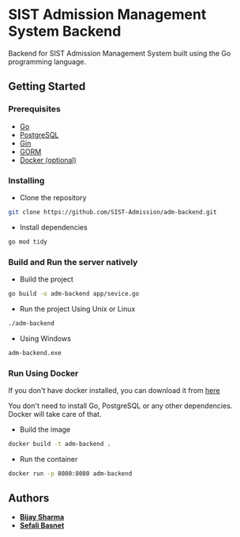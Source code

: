 # SIST Admission Management System Backend

Backend for SIST Admission Management System built using the Go programming language.

## Getting Started

### Prerequisites

- [Go](https://golang.org/dl/)
- [PostgreSQL](https://www.postgresql.org/download/)
- [Gin](https://gin-gonic.com/docs/introduction/installation/)
- [GORM](https://gorm.io/docs/installation.html)
- [Docker (optional)](https://www.docker.com/products/docker-desktop)

### Installing

- Clone the repository

```bash
git clone https://github.com/SIST-Admission/adm-backend.git
```

- Install dependencies

```bash
go mod tidy
```

### Build and Run the server natively

- Build the project
```bash
go build -o adm-backend app/sevice.go
```

- Run the project Using Unix or Linux
```bash
./adm-backend
```

- Using Windows
```bash
adm-backend.exe
```

### Run Using Docker
 If you don't have docker installed, you can download it from [here](https://www.docker.com/products/docker-desktop)

 You don't need to install Go, PostgreSQL or any other dependencies. Docker will take care of that.

- Build the image

```bash
docker build -t adm-backend .
```

- Run the container

```bash
docker run -p 8080:8080 adm-backend
```
## Authors

- [**Bijay Sharma**](https://github.com/BijaySharma)
- [**Sefali Basnet**](https://github.com/sefali20)


